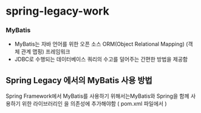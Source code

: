# spring-legacy-work

### MyBatis
- MyBatis는 자바 언어를 위한 오픈 소스 ORM(Object Relational Mapping) (객체 관계 맵핑) 프레임워크
- JDBC로 수행되는 데이터베이스 쿼리의 수고를 덜어주는 간편한 방법을 제공함

## Spring Legacy 에서의 MyBatis 사용 방법

Spring Framework에서 MyBatis를 사용하기 위해서는MyBatis와 
Spring을 함께 사용하기 위한 라이브러리인 <MyBatis-Spring>을 의존성에 추가해야함 ( pom.xml 파일에서 )
